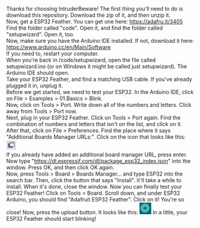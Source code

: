   Thanks for choosing IntruderBeware! The first thing you'll need to do is download this repository. Download the zip of it, and then unzip it.  
  Now, get a ESP32 Feather. You can get one here: https://adafru.it/3405  
  Find the folder called "code". Open it, and find the folder called "setupwizard". Open it, too.  
  Now, make sure you have the Arduino IDE installed. If not, download it here: https://www.arduino.cc/en/Main/Software  
If you need to, restart your computer.  
  When you're back in /code/setupwizard, open the file called setupwizard.ino (or on Windows it might be called just setupwizard). The Arduino IDE should open.  
  Take your ESP32 Feather, and find a matching USB cable. If you've already plugged it in, unplug it.  
  Before we get started, we need to test your ESP32. In the Arduino IDE, click on File > Examples > 01.Basics > Blink.  
Now, click on Tools > Port. Write down all of the numbers and letters. Click away from Tools > Port now.  
Next, plug in your ESP32 Feather. Click on Tools > Port again. Find the combination of numbers and letters that isn't on the list, and click on it.  
  After that, click on File > Preferences. Find the place where it says "Additional Boards Manager URLs:". Click on the icon that looks like this: ![](popout.png)  
If you already have added an additional board manager URL, press enter. Now type "https://dl.espressif.com/dl/package_esp32_index.json" into the window. Press OK, and then click OK again.  
  Now, press Tools > Board > Boards Manager... and type ESP32 into the search bar. Then, click the button that says "Install".
It'll take a while to install. When it's done, close the window. Now you can finally test your ESP32 Feather!
  Click on Tools > Board. Scroll down, and under ESP32 Arduino, you should find "Adafruit ESP32 Feather". Click on it! You're so close!
  Now, press the upload button. It looks like this: ![](upload.png)
  In a little, your ESP32 Feather should start blinking!
